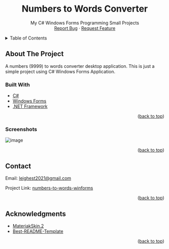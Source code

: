 <div id="top"></div>

  <h1 align="center">Numbers to Words Converter</h1>

  <p align="center">
    My C# Windows Forms Programming Small Projects
    <br />
    <a href="https://github.com/leighTOR/ITEC103Week8-dynamic/issues">Report Bug</a>
    ·
    <a href="https://github.com/leighTOR/ITEC103Week8-dynamic/issues">Request Feature</a>
  </p>
</div>



<!-- TABLE OF CONTENTS -->
<details>
  <summary>Table of Contents</summary>
  <ol>
    <li>
      <a href="#about-the-project">About The Project</a>
      <ul>
        <li><a href="#built-with">Built With</a></li>
        <li><a href="#screenshots">Screenshots</a></li>
      </ul>
    </li>
    <li><a href="#contact">Contact</a></li>
    <li><a href="#acknowledgments">Acknowledgments</a></li>
  </ol>
</details>



<!-- ABOUT THE PROJECT -->
## About The Project

A numbers (9999) to words converter desktop application. This is just a simple project using C# Windows Forms Application.


### Built With


* [C#](https://dotnet.microsoft.com/en-us/languages/csharp)
* [Windows Forms](https://docs.microsoft.com/en-us/dotnet/desktop/winforms/?view=netdesktop-6.0)
* [.NET Framework](https://dotnet.microsoft.com/en-us/download/dotnet-framework)


<p align="right">(<a href="#top">back to top</a>)</p>

### Screenshots
![image](https://user-images.githubusercontent.com/100475303/167256578-2d71062d-690c-4166-b8c7-5c376473acdd.png)


<p align="right">(<a href="#top">back to top</a>)</p>


<!-- CONTACT -->
## Contact

Email: [leighest2021@gmail.com](mailto:leighest2021@gmail.com)

Project Link: [numbers-to-words-winforms](https://github.com/leighTOR/ITEC103Week8-dynamic)

<p align="right">(<a href="#top">back to top</a>)</p>



<!-- ACKNOWLEDGMENTS -->
## Acknowledgments

* [MateriakSkin.2](https://www.nuget.org/packages/MaterialSkin.2/)
* [Best-README-Template](https://github.com/othneildrew/Best-README-Template)

<p align="right">(<a href="#top">back to top</a>)</p>

